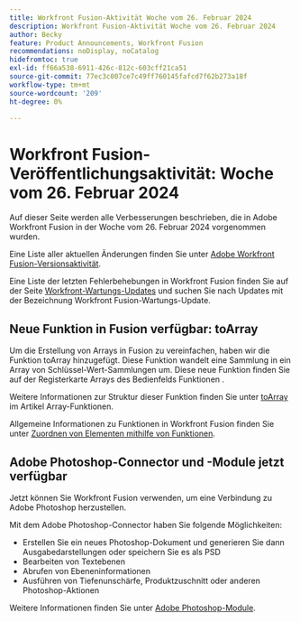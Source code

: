 ```yaml
---
title: Workfront Fusion-Aktivität Woche vom 26. Februar 2024
description: Workfront Fusion-Aktivität Woche vom 26. Februar 2024
author: Becky
feature: Product Announcements, Workfront Fusion
recommendations: noDisplay, noCatalog
hidefromtoc: true
exl-id: ff66a538-6911-426c-812c-603cff21ca51
source-git-commit: 77ec3c007ce7c49ff760145fafcd7f62b273a18f
workflow-type: tm+mt
source-wordcount: '209'
ht-degree: 0%

---
```


# Workfront Fusion-Veröffentlichungsaktivität: Woche vom 26. Februar 2024

Auf dieser Seite werden alle Verbesserungen beschrieben, die in Adobe Workfront Fusion in der Woche vom 26. Februar 2024 vorgenommen wurden.

Eine Liste aller aktuellen Änderungen finden Sie unter [Adobe Workfront Fusion-Versionsaktivität](/help/workfront-fusion/fusion-product-releases/fusion-release-activity.md).

Eine Liste der letzten Fehlerbehebungen in Workfront Fusion finden Sie auf der Seite [Workfront-Wartungs-Updates](https://experienceleague.adobe.com/docs/workfront-known-issues/releases/current-updates.html) und suchen Sie nach Updates mit der Bezeichnung Workfront Fusion-Wartungs-Update.

## Neue Funktion in Fusion verfügbar: toArray

Um die Erstellung von Arrays in Fusion zu vereinfachen, haben wir die Funktion toArray hinzugefügt. Diese Funktion wandelt eine Sammlung in ein Array von Schlüssel-Wert-Sammlungen um. Diese neue Funktion finden Sie auf der Registerkarte Arrays des Bedienfelds Funktionen .

Weitere Informationen zur Struktur dieser Funktion finden Sie unter [toArray](/help/workfront-fusion/references/mapping-panel/functions/array-functions.md#toarray) im Artikel Array-Funktionen.

Allgemeine Informationen zu Funktionen in Workfront Fusion finden Sie unter [Zuordnen von Elementen mithilfe von Funktionen](/help/workfront-fusion/create-scenarios/map-data/map-using-functions.md).

## Adobe Photoshop-Connector und -Module jetzt verfügbar

Jetzt können Sie Workfront Fusion verwenden, um eine Verbindung zu Adobe Photoshop herzustellen.

Mit dem Adobe Photoshop-Connector haben Sie folgende Möglichkeiten:

* Erstellen Sie ein neues Photoshop-Dokument und generieren Sie dann Ausgabedarstellungen oder speichern Sie es als PSD
* Bearbeiten von Textebenen
* Abrufen von Ebeneninformationen
* Ausführen von Tiefenunschärfe, Produktzuschnitt oder anderen Photoshop-Aktionen

Weitere Informationen finden Sie unter [Adobe Photoshop-Module](/help/workfront-fusion/references/apps-and-modules/adobe-connectors/adobe-photoshop-modules.md).
